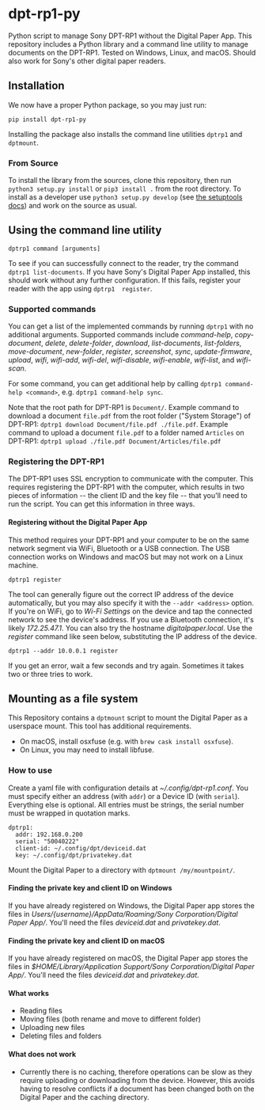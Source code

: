 # dpt-rp1-py
Python script to manage Sony DPT-RP1 without the Digital Paper App. This repository includes a Python library and a command line utility to manage documents on the DPT-RP1. Tested on Windows, Linux, and macOS. Should also work for Sony's other digital paper readers.

## Installation
We now have a proper Python package, so you may just run:

```
pip install dpt-rp1-py
```

Installing the package also installs the command line utilities `dptrp1` and `dptmount`.


### From Source
To install the library from the sources, clone this repository, then run `python3 setup.py install` or `pip3 install .` from the root directory. To install as a developer use `python3 setup.py develop` (see [the setuptools docs](http://setuptools.readthedocs.io/en/latest/setuptools.html#development-mode)) and work on the source as usual.

## Using the command line utility
```
dptrp1 command [arguments]
```

To see if you can successfully connect to the reader, try the command `dptrp1 list-documents`. If you have Sony's Digital Paper App installed, this should work without any further configuration. If this fails, register your reader with the app using `dptrp1  register`.

### Supported commands
You can get a list of the implemented commands by running `dptrp1` with no additional arguments. Supported commands include _command-help_, _copy-document_, _delete_, _delete-folder_, _download_, _list-documents_, _list-folders_, _move-document_, _new-folder_, _register_, _screenshot_, _sync_, _update-firmware_, _upload_, _wifi_, _wifi-add_, _wifi-del_, _wifi-disable_, _wifi-enable_, _wifi-list_, and _wifi-scan_.

For some command, you can get additional help by calling `dptrp1 command-help <command>`, e.g. `dptrp1 command-help sync`.

Note that the root path for DPT-RP1 is `Document/`. Example command to download a document `file.pdf` from the root folder ("System Storage") of DPT-RP1: `dptrp1 download Document/file.pdf ./file.pdf`. Example command to upload a document `file.pdf` to a folder named `Articles` on DPT-RP1: `dptrp1 upload ./file.pdf Document/Articles/file.pdf`

### Registering the DPT-RP1
The DPT-RP1 uses SSL encryption to communicate with the computer.  This requires registering the DPT-RP1 with the computer, which results in two pieces of information -- the client ID and the key file -- that you'll need to run the script. You can get this information in three ways.

#### Registering without the Digital Paper App
This method requires your DPT-RP1 and your computer to be on the same network segment via WiFi, Bluetooth or a USB connection. The USB connection works on Windows and macOS but may not work on a Linux machine.

```
dptrp1 register
```

The tool can generally figure out the correct IP address of the device automatically, but you may also specify it with the `--addr <address>` option. If you're on WiFi, go to _Wi-Fi Settings_ on the device and tap the connected network to see the device's address. If you use a Bluetooth connection, it's likely _172.25.47.1_. You can also try the hostname _digitalpaper.local_. Use the _register_ command like seen below, substituting the IP address of the device.

```
dptrp1 --addr 10.0.0.1 register
```

If you get an error, wait a few seconds and try again. Sometimes it takes two or three tries to work.

## Mounting as a file system
This Repository contains a `dptmount` script to mount the Digital Paper as a userspace mount. This tool has additional requirements.

- On macOS, install osxfuse (e.g. with `brew cask install osxfuse`). 
- On Linux, you may need to install libfuse.

### How to use 
Create a yaml file with configuration details at _~/.config/dpt-rp1.conf_. You must specify either an address (with `addr`) or a Device ID (with `serial`). Everything else is optional. All entries must be strings, the serial number must be wrapped in quotation marks.

```
dptrp1:
  addr: 192.168.0.200
  serial: "50040222"
  client-id: ~/.config/dpt/deviceid.dat
  key: ~/.config/dpt/privatekey.dat
```

Mount the Digital Paper to a directory with `dptmount /my/mountpoint/`. 

#### Finding the private key and client ID on Windows

If you have already registered on Windows, the Digital Paper app stores the files in _Users/{username}/AppData/Roaming/Sony Corporation/Digital Paper App/_. You'll need the files _deviceid.dat_ and _privatekey.dat_.

#### Finding the private key and client ID on macOS

If you have already registered on macOS, the Digital Paper app stores the files in _$HOME/Library/Application Support/Sony Corporation/Digital Paper App/_. You'll need the files _deviceid.dat_ and _privatekey.dat_.

#### What works
* Reading files
* Moving files (both rename and move to different folder)
* Uploading new files
* Deleting files and folders 

#### What does not work
* Currently there is no caching, therefore operations can be slow as they require uploading or downloading from the 
device. However, this avoids having to resolve conflicts if a document has been changed both on the Digital Paper and
the caching directory.
